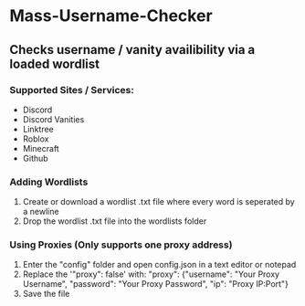 #             Mass-Username-Checker
## Checks username / vanity availibility via a loaded wordlist

### Supported Sites / Services:
- Discord
- Discord Vanities
- Linktree
- Roblox
- Minecraft
- Github

### Adding Wordlists
1. Create or download a wordlist .txt file where every word is seperated by a newline
2. Drop the wordlist .txt file into the wordlists folder

### Using Proxies (Only supports one proxy address)
1. Enter the "config" folder and open config.json in a text editor or notepad
2. Replace the '"proxy": false' with:
               "proxy": {"username": "Your Proxy Username", "password": "Your Proxy Password", "ip": "Proxy IP:Port"}
4. Save the file

